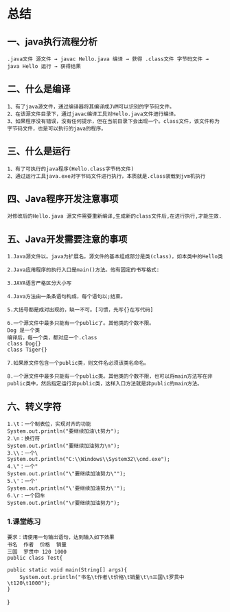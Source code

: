 # 总结

## 一、java执行流程分析
    .java文件 源文件 → javac Hello.java 编译 → 获得 .class文件 字节码文件 → java Hello 运行 → 获得结果

## 二、什么是编译
	1、有了java源文件，通过编译器将其编译成JVM可以识别的字节码文件。
	2、在该源文件目录下，通过javac编译工具对Hello.java文件进行编译。
	3、如果程序没有错误，没有任何提示，但在当前目录下会出现一个。class文件，该文件称为字节码文件，也是可以执行的java的程序。

## 三、什么是运行
	1、有了可执行的java程序(Hello.class字节码文件)
	2、通过运行工具java.exe对字节码文件进行执行，本质就是.class装载到jvm机执行
## 四、Java程序开发注意事项
	对修改后的Hello.java 源文件需要重新编译,生成新的class文件后,在进行执行,才能生效.

## 五、Java开发需要注意的事项

	1.Java源文件以。java为扩展名。源文件的基本组成部分是类(class)，如本类中的Hello类
	
	2.Java应用程序的执行入口是main()方法。他有固定的书写格式:
	
	3.JAVA语言严格区分大小写

	4.Java方法由一条条语句构成，每个语句以;结束。

	5.大括号都是成对出现的，缺一不可。[习惯，先写{}在写代码]

	6.一个源文件中最多只能有一个public了。其他类的个数不限。
	Dog 是一个类
	编译后，每一个类，都对应一个.class
	class Dog{}
	class Tiger{}
	
	7.如果原文件包含一个public类，则文件名必须该类名命名。

	8.一个源文件中最多只能有一个public类。其他类的个数不限，也可以将main方法写在非public类中，然后指定运行非public类，这样入口方法就是非public的main方法。



## 六、转义字符
	1.\t：一个制表位，实现对齐的功能
	System.out.println("要继续加油\t努力");
	2.\n：换行符
	System.out.println("要继续加油努力\n");
	3.\\：一个\
	System.out.println("C:\\Windows\\System32\\cmd.exe");	
	4.\"：一个"
	System.out.println("\"要继续加油努力\"");
	5.\'：一个'
	System.out.println("\'要继续加油努力\'");
	6.\r：一个回车 
	System.out.println("\r要继续加油努力");

### 1.课堂练习
	要求：请使用一句输出语句，达到输入如下效果
	书名	作者	价格	销量
	三国	罗贯中	120	1000
	public class Test{

	public static void main(String[] args){
		System.out.println("书名\t作者\t价格\t销量\t\n三国\t罗贯中\t120\t1000");
	}
}
